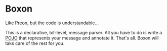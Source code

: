 # Boxon
Like [Preon](https://github.com/preon/preon), but the code is understandable...

This is a declarative, bit-level, message parser. All you have to do is write a [POJO](https://en.wikipedia.org/wiki/Plain_old_Java_object) that represents your message and annotate it. That's all. Boxon will taks care of the rest for you.